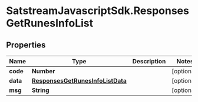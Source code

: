 # SatstreamJavascriptSdk.ResponsesGetRunesInfoList

## Properties
Name | Type | Description | Notes
------------ | ------------- | ------------- | -------------
**code** | **Number** |  | [optional] 
**data** | [**ResponsesGetRunesInfoListData**](ResponsesGetRunesInfoListData.md) |  | [optional] 
**msg** | **String** |  | [optional] 
